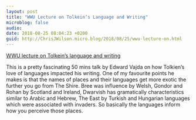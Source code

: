 ```yaml
---
layout: post
title: "WWU Lecture on Tolkein’s Language and Writing"
microblog: false
audio: 
date: 2018-08-25 08:04:23 +0200
guid: http://ChrisJWilson.micro.blog/2018/08/25/wwu-lecture-on.html
---
```

[WWU lecture on Tolkein’s language and writing](https://youtu.be/5NKlr0vRX34)

This is a pretty fascinating 50 mins talk by Edward Vajda on how Tolkien’s love of languages impacted his writing. One of my favourite points he makes is that the names of places and their languages get more exotic the further you go from The Shire. Bree was influence by Welsh, Gondor and Rohan by Scotland and Ireland, Dwarvish has gramatically characteristics similar to Arabic and Hebrew, The East by Turkish and Hungarian languages which were associated with invaders. So basically the languages inform how you perceive those places.  
